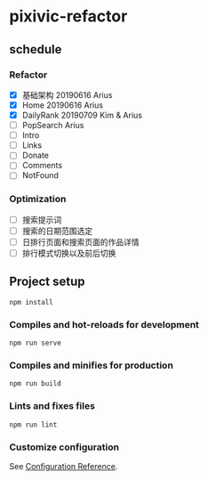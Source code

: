 # pixivic-refactor

## schedule

### Refactor

- [x] 基础架构 20190616 Arius
- [x] Home 20190616 Arius
- [x] DailyRank 20190709 Kim & Arius
- [ ] PopSearch Arius
- [ ] Intro
- [ ] Links
- [ ] Donate
- [ ] Comments
- [ ] NotFound

### Optimization

- [ ] 搜索提示词
- [ ] 搜索的日期范围选定
- [ ] 日排行页面和搜索页面的作品详情
- [ ] 排行模式切换以及前后切换

## Project setup
```
npm install
```

### Compiles and hot-reloads for development
```
npm run serve
```

### Compiles and minifies for production
```
npm run build
```

### Lints and fixes files
```
npm run lint
```

### Customize configuration
See [Configuration Reference](https://cli.vuejs.org/config/).

